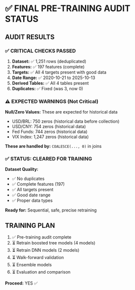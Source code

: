 # ✅ FINAL PRE-TRAINING AUDIT STATUS

## AUDIT RESULTS

### ✅ CRITICAL CHECKS PASSED

1. **Dataset:** ✅ 1,251 rows (deduplicated)
2. **Features:** ✅ 197 features (complete)
3. **Targets:** ✅ All 4 targets present with good data
4. **Date Range:** ✅ 2020-10-21 to 2025-10-13
5. **Derived Tables:** ✅ All 4 tables present
6. **Duplicates:** ✅ Fixed (was 3, now 0)

### ⚠️ EXPECTED WARNINGS (Not Critical)

**Null/Zero Values:** These are expected for historical data
- USD/BRL: 750 zeros (historical data before collection)
- USD/CNY: 754 zeros (historical data)
- Fed Funds: 744 zeros (historical data)
- VIX Index: 1,247 zeros (historical data)

**These are handled by:** `COALESCE(..., 0)` in joins

### ✅ STATUS: CLEARED FOR TRAINING

**Dataset Quality:**
- ✅ No duplicates
- ✅ Complete features (197)
- ✅ All targets present
- ✅ Good date range
- ✅ Proper data types

**Ready for:** Sequential, safe, precise retraining

## TRAINING PLAN

1. ✅ Pre-training audit complete
2. ⏳ Retrain boosted tree models (4 models)
3. ⏳ Retrain DNN models (2 models)
4. ⏳ Walk-forward validation
5. ⏳ Ensemble models
6. ⏳ Evaluation and comparison

**Proceed:** YES ✅





